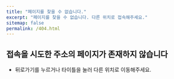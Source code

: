 ```yaml
---
title: "페이지를 찾을 수 없습니다."
excerpt: "페이지를 찾을 수 없습니다. 다른 위치로 접속해주세요."
sitemap: false
permalink: /404.html
---
```


## 접속을 시도한 주소의 페이지가 존재하지 않습니다

- 뒤로가기를 누르거나 타이틀을 눌러 다른 위치로 이동해주세요.

